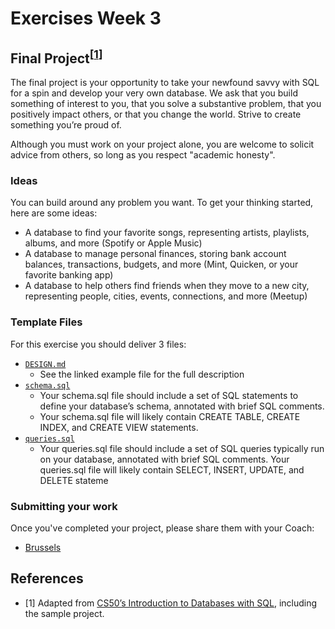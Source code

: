 # Exercises Week 3

## Final Project<sup>[[1](#references)]</sup>

The final project is your opportunity to take your newfound savvy with SQL for a spin and develop your very own database. We ask that you build something of interest to you, that you solve a substantive problem, that you positively impact others, or that you change the world. Strive to create something you’re proud of.

Although you must work on your project alone, you are welcome to solicit advice from others, so long as you respect "academic honesty".

### Ideas

You can build around any problem you want. To get your thinking started, here are some ideas:

- A database to find your favorite songs, representing artists, playlists, albums, and more (Spotify or Apple Music)
- A database to manage personal finances, storing bank account balances, transactions, budgets, and more (Mint, Quicken, or your favorite banking app)
- A database to help others find friends when they move to a new city, representing people, cities, events, connections, and more (Meetup)

### Template Files

For this exercise you should deliver 3 files:

- [`DESIGN.md`](./your-project/DESIGN.md)
    - See the linked example file for the full description
- [`schema.sql`](./your-project/schema.sql)
    -  Your schema.sql file should include a set of SQL statements to define your database’s schema, annotated with brief SQL comments.
    -  Your schema.sql file will likely contain CREATE TABLE, CREATE INDEX, and CREATE VIEW statements.
- [`queries.sql`](./your-proejct/queries.sql)
    - Your queries.sql file should include a set of SQL queries typically run on your database, annotated with brief SQL comments. Your queries.sql file will likely contain SELECT, INSERT, UPDATE, and DELETE stateme 

### Submitting your work

Once you've completed your project, please share them with your Coach:
- [Brussels ](https://github.com/HackYourFutureBelgium/sql-database/issues/42)

## References

- [1] Adapted from [CS50’s Introduction to Databases with SQL](https://cs50.harvard.edu/sql/2024/project/), including the sample project.

